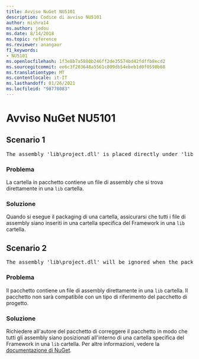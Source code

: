 ```yaml
---
title: Avviso NuGet NU5101
description: Codice di avviso NU5101
author: mishra14
ms.author: jodou
ms.date: 8/14/2018
ms.topic: reference
ms.reviewer: anangaur
f1_keywords:
- NU5101
ms.openlocfilehash: 1f3e8b7a5880b246ff2de35574bd42fdffb8ecd2
ms.sourcegitcommit: ee6c3f203648a5561c809db54ebeb1d0f0598b68
ms.translationtype: MT
ms.contentlocale: it-IT
ms.lasthandoff: 01/26/2021
ms.locfileid: "98778083"
---
```

# <a name="nuget-warning-nu5101"></a>Avviso NuGet NU5101

## <a name="scenario-1"></a>Scenario 1
<pre>The assembly 'lib\project.dll' is placed directly under 'lib' folder. It is recommended that assemblies be placed inside a framework-specific folder. Move it into a framework-specific folder.</pre>

### <a name="issue"></a>Problema

La cartella in pacchetto contiene un file di assembly che si trova direttamente in una `lib` cartella.


### <a name="solution"></a>Soluzione

Quando si esegue il packaging di una cartella, assicurarsi che tutti i file di assembly siano inseriti in una cartella specifica del Framework in una `lib` cartella.


## <a name="scenario-2"></a>Scenario 2
<pre>The assembly 'lib\project.dll' will be ignored when the package is installed after the migration.</pre>

### <a name="issue"></a>Problema

Il pacchetto contiene un file di assembly direttamente in una `lib` cartella. Il pacchetto non sarà compatibile con un tipo di riferimento del pacchetto di progetto.


### <a name="solution"></a>Soluzione

Richiedere all'autore del pacchetto di correggere il pacchetto in modo che tutti gli assembly siano posizionati all'interno di una cartella specifica del Framework in una `lib` cartella. Per altre informazioni, vedere la [documentazione di NuGet](../../consume-packages/migrate-packages-config-to-package-reference.md).
